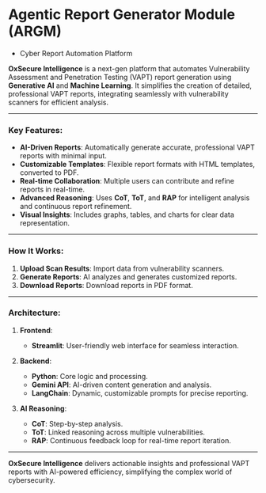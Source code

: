 # **Agentic Report Generator Module (ARGM)** 
- Cyber Report Automation Platform

**OxSecure Intelligence** is a next-gen platform that automates Vulnerability Assessment and Penetration Testing (VAPT) report generation using **Generative AI** and **Machine Learning**. It simplifies the creation of detailed, professional VAPT reports, integrating seamlessly with vulnerability scanners for efficient analysis.

---

### **Key Features**:
- **AI-Driven Reports**: Automatically generate accurate, professional VAPT reports with minimal input.
- **Customizable Templates**: Flexible report formats with HTML templates, converted to PDF.
- **Real-time Collaboration**: Multiple users can contribute and refine reports in real-time.
- **Advanced Reasoning**: Uses **CoT**, **ToT**, and **RAP** for intelligent analysis and continuous report refinement.
- **Visual Insights**: Includes graphs, tables, and charts for clear data representation.

---

### **How It Works**:
1. **Upload Scan Results**: Import data from vulnerability scanners.
2. **Generate Reports**: AI analyzes and generates customized reports.
3. **Download Reports**: Download reports in PDF format.

---

### **Architecture**:
1. **Frontend**:  
   - **Streamlit**: User-friendly web interface for seamless interaction.
   
2. **Backend**:  
   - **Python**: Core logic and processing.
   - **Gemini API**: AI-driven content generation and analysis.
   - **LangChain**: Dynamic, customizable prompts for precise reporting.

3. **AI Reasoning**:  
   - **CoT**: Step-by-step analysis.
   - **ToT**: Linked reasoning across multiple vulnerabilities.
   - **RAP**: Continuous feedback loop for real-time report iteration.

---

**OxSecure Intelligence** delivers actionable insights and professional VAPT reports with AI-powered efficiency, simplifying the complex world of cybersecurity.